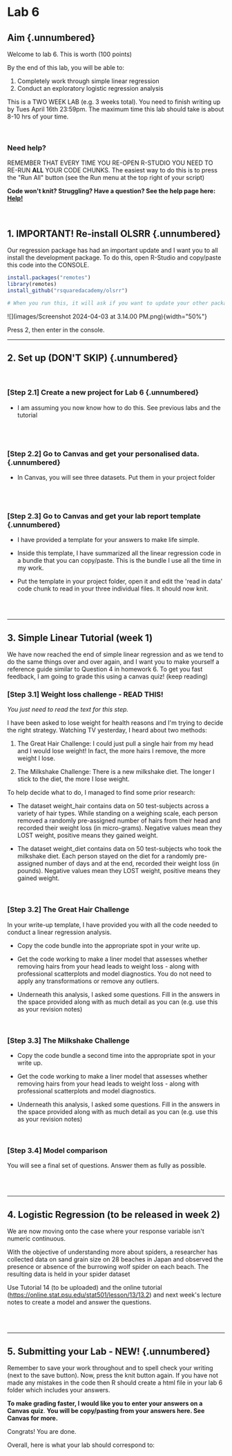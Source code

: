 

# Lab 6

## Aim {.unnumbered}

Welcome to lab 6. This is worth (100 points)

By the end of this lab, you will be able to:

1.  Completely work through simple linear regression
2.  Conduct an exploratory logistic regression analysis

This is a TWO WEEK LAB (e.g. 3 weeks total). You need to finish writing up by Tues April 16th 23:59pm. The maximum time this lab should take is about 8-10 hrs of your time.

<br>

### Need help?

REMEMBER THAT EVERY TIME YOU RE-OPEN R-STUDIO YOU NEED TO RE-RUN **ALL** YOUR CODE CHUNKS. The easiest way to do this is to press the "Run All" button (see the Run menu at the top right of your script)

**Code won't knit? Struggling? Have a question? See the help page here: [Help!](#Help)**

<br>

## 1. IMPORTANT! Re-install OLSRR {.unnumbered}

Our regression package has had an important update and I want you to all install the development package. To do this, open R-Studio and copy/paste this code into the CONSOLE.


```r
install.packages("remotes")
library(remotes)
install_github("rsquaredacademy/olsrr")

# When you run this, it will ask if you want to update your other packages in the console.  Type 2 (e.g. just update CRAN packages) into the console and press enter.
```

![](images/Screenshot 2024-04-03 at 3.14.00 PM.png){width="50%"}

Press 2, then enter in the console.

------------------------------------------------------------------------

## 2. Set up (DON'T SKIP) {.unnumbered}

<br>

### **[Step 2.1] Create a new project for Lab 6** {.unnumbered}

-   I am assuming you now know how to do this. See previous labs and the tutorial

<br><br>

### **[Step 2.2] Go to Canvas and get your personalised data.** {.unnumbered}

-   In Canvas, you will see three datasets. Put them in your project folder

<br><br>

### **[Step 2.3] Go to Canvas and get your lab report template** {.unnumbered}

-   I have provided a template for your answers to make life simple.

-   Inside this template, I have summarized all the linear regression code in a bundle that you can copy/paste. This is the bundle I use all the time in my work.

-   Put the template in your project folder, open it and edit the 'read in data' code chunk to read in your three individual files. It should now knit.

<br><br>

------------------------------------------------------------------------

## 3. Simple Linear Tutorial (week 1)

We have now reached the end of simple linear regression and as we tend to do the same things over and over again, and I want you to make yourself a reference guide similar to Question 4 in homework 6. To get you fast feedback, I am going to grade this using a canvas quiz! (keep reading)

### **[Step 3.1]** Weight loss challenge - READ THIS!

*You just need to read the text for this step.*

I have been asked to lose weight for health reasons and I'm trying to decide the right strategy. Watching TV yesterday, I heard about two methods:

1.  The Great Hair Challenge: I could just pull a single hair from my head and I would lose weight! In fact, the more hairs I remove, the more weight I lose.

2.  The Milkshake Challenge: There is a new milkshake diet. The longer I stick to the diet, the more I lose weight.

To help decide what to do, I managed to find some prior research:

-   The dataset weight_hair contains data on 50 test-subjects across a variety of hair types. While standing on a weighing scale, each person removed a randomly pre-assigned number of hairs from their head and recorded their weight loss (in micro-grams). Negative values mean they LOST weight, positive means they gained weight.

-   The dataset weight_diet contains data on 50 test-subjects who took the milkshake diet. Each person stayed on the diet for a randomly pre-assigned number of days and at the end, recorded their weight loss (in pounds). Negative values mean they LOST weight, positive means they gained weight.

<br>

### **[Step 3.2]** The Great Hair Challenge

In your write-up template, I have provided you with all the code needed to conduct a linear regression analysis.

-   Copy the code bundle into the appropriate spot in your write up.

-   Get the code working to make a liner model that assesses whether removing hairs from your head leads to weight loss - along with professional scatterplots and model diagnostics. You do not need to apply any transformations or remove any outliers.

-   Underneath this analysis, I asked some questions. Fill in the answers in the space provided along with as much detail as you can (e.g. use this as your revision notes)

<br>

### **[Step 3.3]** The Milkshake Challenge

-   Copy the code bundle a second time into the appropriate spot in your write up.

-   Get the code working to make a liner model that assesses whether removing hairs from your head leads to weight loss - along with professional scatterplots and model diagnostics.

-   Underneath this analysis, I asked some questions. Fill in the answers in the space provided along with as much detail as you can (e.g. use this as your revision notes)

<br>

### **[Step 3.4]** Model comparison

You will see a final set of questions. Answer them as fully as possible.

<br><br>

------------------------------------------------------------------------

## 4. Logistic Regression (to be released in week 2)

We are now moving onto the case where your response variable isn't numeric continuous.

With the objective of understanding more about spiders, a researcher has collected data on sand grain size on 28 beaches in Japan and observed the presence or absence of the burrowing wolf spider on each beach. The resulting data is held in your spider dataset

Use Tutorial 14 (to be uploaded) and the online tutorial (<https://online.stat.psu.edu/stat501/lesson/13/13.2>) and next week's lecture notes to create a model and answer the questions.

<br><br>

------------------------------------------------------------------------

## 5. Submitting your Lab - NEW! {.unnumbered}

Remember to save your work throughout and to spell check your writing (next to the save button). Now, press the knit button again. If you have not made any mistakes in the code then R should create a html file in your lab 6 folder which includes your answers.

**To make grading faster, I would like you to enter your answers on a Canvas quiz**. **You will be copy/pasting from your answers here. See Canvas for more.**

Congrats! You are done.

Overall, here is what your lab should correspond to:


